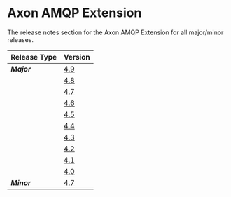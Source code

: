 # Axon AMQP Extension

The release notes section for the Axon AMQP Extension for all major/minor releases.

| Release Type | Version                                     |
|:-------------|:--------------------------------------------|
| _**Major**_  | [4.9](rn-amqp-major-releases.md#release-49) |
|              | [4.8](rn-amqp-major-releases.md#release-48) |
|              | [4.7](rn-amqp-major-releases.md#release-47) |
|              | [4.6](rn-amqp-major-releases.md#release-46) |
|              | [4.5](rn-amqp-major-releases.md#release-45) |
|              | [4.4](rn-amqp-major-releases.md#release-44) |
|              | [4.3](rn-amqp-major-releases.md#release-43) |
|              | [4.2](rn-amqp-major-releases.md#release-42) |
|              | [4.1](rn-amqp-major-releases.md#release-41) |
|              | [4.0](rn-amqp-major-releases.md#release-40) |
| _**Minor**_  | [4.7](rn-amqp-minor-releases.md#release-47) |
